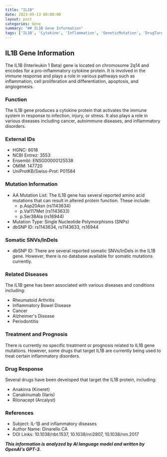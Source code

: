 ```yaml
---
title: "IL1B"
date: 2023-05-13 00:00:00
layout: post
categories: Gene
summary: "## IL1B Gene Information"
tags: ['IL1B', 'Cytokine', 'Inflammation', 'GeneticMutation', 'DrugTarget', 'AutoimmuneDisease', 'Cancer', 'Prognosis']
---
```


## IL1B Gene Information
The IL1B (Interleukin 1 Beta) gene is located on chromosome 2q14 and encodes for a pro-inflammatory cytokine protein. It is involved in the immune response and plays a role in various pathways such as inflammation, cell proliferation and differentiation, apoptosis, and angiogenesis.

### Function
The IL1B gene produces a cytokine protein that activates the immune system in response to infection, injury, or stress. It also plays a role in various diseases including cancer, autoimmune diseases, and inflammatory disorders.

### External IDs
- HGNC: 6018
- NCBI Entrez: 3553
- Ensembl: ENSG00000125538
- OMIM: 147720
- UniProtKB/Swiss-Prot: P01584

### Mutation Information
- AA Mutation List: The IL1B gene has several reported amino acid mutations that can result in altered protein function. These include:
    - p.Asp20Asn (rs1143634)
    - p.Val117Met (rs1143633)
    - p.Ser38Ala (rs16944)
- Mutation Type: Single Nucleotide Polymorphisms (SNPs)
- dbSNP ID: rs1143634, rs1143633, rs16944

### Somatic SNVs/InDels
- dbSNP ID: There are several reported somatic SNVs/InDels in the IL1B gene. However, there is no database available for somatic mutations currently.
 
### Related Diseases
The IL1B gene has been associated with various diseases and conditions including:
- Rheumatoid Arthritis
- Inflammatory Bowel Disease
- Cancer
- Alzheimer's Disease
- Periodontitis

### Treatment and Prognosis
There is currently no specific treatment or prognosis related to IL1B gene mutations. However, some drugs that target IL1B are currently being used to treat certain inflammatory disorders.

### Drug Response
Several drugs have been developed that target the IL1B protein, including:
- Anakinra (Kineret)
- Canakinumab (Ilaris)
- Rilonacept (Arcalyst)

### References
- Subject: IL-1β and inflammatory diseases
- Author Name: Dinarello CA
- DOI Links: 10.1038/nbt.1537, 10.1038/nri2807, 10.1038/nm.2017

**_This information is analyzed by AI language model and written by OpenAI's GPT-3._**